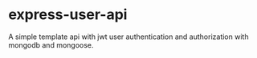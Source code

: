 # express-user-api

A simple template api with jwt user authentication and authorization with mongodb and mongoose.
